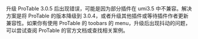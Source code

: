 升级 ProTable 3.0.5 后出现错误，可能是因为部分插件在 umi3.5 中不兼容。解决方案是将 ProTable 的版本降级到 3.0.4，或者升级其他插件或等待插件作者更新兼容性。如果你有使用 ProTable 的 toobars 的 menu，升级后出现抖动的问题，可以尝试查阅 ProTable 的官方文档或查找相关案例。
